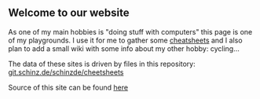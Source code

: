 ## Welcome to our website

As one of my main hobbies is "doing stuff with computers" this page is one of my playgrounds. I use it for me to gather some
[cheatsheets](/cheatsheets) and I also plan to add a small wiki with some info about my other hobby: cycling...

The data of these sites is driven by files in this repository: <a href="https://git.schinz.de/schinzde/cheatsheets" target="_blank">git.schinz.de/schinzde/cheetsheets</a>


Source of this site can be found <a href="https://git.schinz.de/schinzde/www.schinz.de" target="_blank">here</a>

